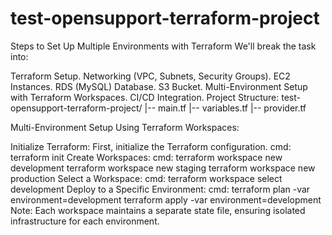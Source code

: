 # test-opensupport-terraform-project

Steps to Set Up Multiple Environments with Terraform We'll break the task into:

Terraform Setup.
Networking (VPC, Subnets, Security Groups).
EC2 Instances.
RDS (MySQL) Database.
S3 Bucket.
Multi-Environment Setup with Terraform Workspaces.
CI/CD Integration.
Project Structure: test-opensupport-terraform-project/
 |-- main.tf |-- variables.tf |-- provider.tf

Multi-Environment Setup Using Terraform Workspaces:

Initialize Terraform: First, initialize the Terraform configuration. cmd: terraform init
Create Workspaces: cmd: terraform workspace new development terraform workspace new staging terraform workspace new production
Select a Workspace: cmd: terraform workspace select development
Deploy to a Specific Environment: cmd: terraform plan -var environment=development terraform apply -var environment=development
Note: Each workspace maintains a separate state file, ensuring isolated infrastructure for each environment.

